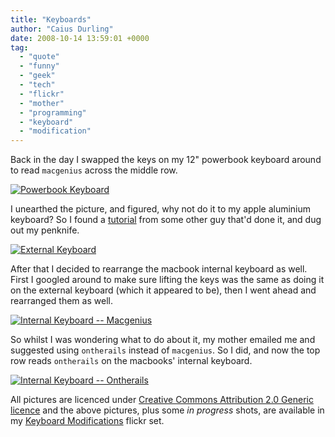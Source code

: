 ```yaml
---
title: "Keyboards"
author: "Caius Durling"
date: 2008-10-14 13:59:01 +0000
tag:
  - "quote"
  - "funny"
  - "geek"
  - "tech"
  - "flickr"
  - "mother"
  - "programming"
  - "keyboard"
  - "modification"
---
```


Back in the day I swapped the keys on my 12" powerbook keyboard around to read `macgenius` across the middle row.

[![Powerbook Keyboard][pb]][pb_img]

[pb]: http://farm4.static.flickr.com/3213/2941719496_caf2a6a813_m.jpg
[pb_img]: http://www.flickr.com/photos/caius/2941719496/

I unearthed the picture, and figured, why not do it to my apple aluminium keyboard? So I found a [tutorial][] from some other guy that'd done it, and dug out my penknife.

[tutorial]: http://skeltoac.com/2007/10/22/apple-keyboard-aluminum-keycap-removal/

[![External Keyboard][ex]][ex_img]

[ex]: http://farm4.static.flickr.com/3243/2938651260_915f42d92d_m.jpg
[ex_img]: http://www.flickr.com/photos/caius/2938651260/


After that I decided to rearrange the macbook internal keyboard as well. First I googled around to make sure lifting the keys was the same as doing it on the external keyboard (which it appeared to be), then I went ahead and rearranged them as well.


[![Internal Keyboard -- Macgenius][int]][int_img]

[int]: http://farm4.static.flickr.com/3214/2940872039_164ee672ef_m.jpg
[int_img]: http://www.flickr.com/photos/caius/2940872039/


So whilst I was wondering what to do about it, my mother emailed me and suggested using `ontherails` instead of `macgenius`. So I did, and now the top row reads `ontherails` on the macbooks' internal keyboard.


[![Internal Keyboard -- Ontherails][otr]][otr_img]

[otr]: http://farm4.static.flickr.com/3146/2941726222_67b2405a89_m.jpg
[otr_img]: http://www.flickr.com/photos/caius/2941726222/


All pictures are licenced under [Creative Commons Attribution 2.0 Generic licence][cc] and the above pictures, plus some *in progress* shots, are available in my [Keyboard Modifications][set] flickr set.

[cc]: http://creativecommons.org/licenses/by/2.0/deed.en_GB
[set]: http://www.flickr.com/photos/caius/sets/72157608015895484/
